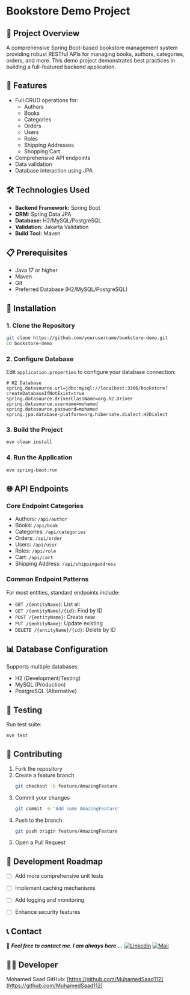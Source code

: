 # Bookstore Demo Project

## 📖 Project Overview

A comprehensive Spring Boot-based bookstore management system providing robust RESTful APIs for managing books, authors, categories, orders, and more. This demo project demonstrates best practices in building a full-featured backend application.

## 🚀 Features

- Full CRUD operations for:
  - Authors
  - Books
  - Categories
  - Orders
  - Users
  - Roles
  - Shipping Addresses
  - Shopping Cart
- Comprehensive API endpoints
- Data validation
- Database interaction using JPA

## 🛠 Technologies Used

- **Backend Framework:** Spring Boot
- **ORM:** Spring Data JPA
- **Database:** H2/MySQL/PostgreSQL
- **Validation:** Jakarta Validation
- **Build Tool:** Maven

## 📋 Prerequisites

- Java 17 or higher
- Maven
- Git
- Preferred Database (H2/MySQL/PostgreSQL)

## 🔧 Installation

### 1. Clone the Repository
```bash
git clone https://github.com/yourusername/bookstore-demo.git
cd bookstore-demo
```

### 2. Configure Database
Edit `application.properties` to configure your database connection:

```properties
# H2 Database
spring.datasource.url=jdbc:mysql://localhost:3306/bookstore?createDatabaseIfNotExist=true
spring.datasource.driverClassName=org.h2.Driver
spring.datasource.username=mohamed
spring.datasource.password=mohamed
spring.jpa.database-platform=org.hibernate.dialect.H2Dialect
```

### 3. Build the Project
```bash
mvn clean install
```

### 4. Run the Application
```bash
mvn spring-boot:run
```

## 🌐 API Endpoints

### Core Endpoint Categories
- Authors: `/api/author`
- Books: `/api/book`
- Categories: `/api/categories`
- Orders: `/api/order`
- Users: `/api/user`
- Roles: `/api/role`
- Cart: `/api/cart`
- Shipping Address: `/api/shippingaddress`

### Common Endpoint Patterns
For most entities, standard endpoints include:
- `GET /{entityName}`: List all
- `GET /{entityName}/{id}`: Find by ID
- `POST /{entityName}`: Create new
- `PUT /{entityName}`: Update existing
- `DELETE /{entityName}/{id}`: Delete by ID



## 📊 Database Configuration

Supports multiple databases:
- H2 (Development/Testing)
- MySQL (Production)
- PostgreSQL (Alternative)

## 🧪 Testing

Run test suite:
```bash
mvn test
```

## 🤝 Contributing

1. Fork the repository
2. Create a feature branch
   ```bash
   git checkout -b feature/AmazingFeature
   ```
3. Commit your changes
   ```bash
   git commit -m 'Add some AmazingFeature'
   ```
4. Push to the branch
   ```bash
   git push origin feature/AmazingFeature
   ```
5. Open a Pull Request


## 🚦 Development Roadmap

- [ ] Add more comprehensive unit tests
- [ ] Implement caching mechanisms
- [ ] Add logging and monitoring
- [ ] Enhance security features



## 📞 Contact

📝 ***Feel free to contact me. I am always here ...***
[![Linkedin](https://img.shields.io/badge/LinkedIn-Mohamed%20Saad-blue?logo=Linkedin&logoColor=blue&labelColor=black)](https://www.linkedin.com/in/MuhamedSaad112/)
[![Mail](https://img.shields.io/badge/Gmail-m.saad1122003@gmail.com-blue?logo=Gmail&logoColor=blue&labelColor=black)](mailto:m.saad1122003@gmail.com)
<br>

## 👨‍💻 Developer
Mohamed Saad
GitHub: [https://github.com/MuhamedSaad112](https://github.com/MuhamedSaad112)


